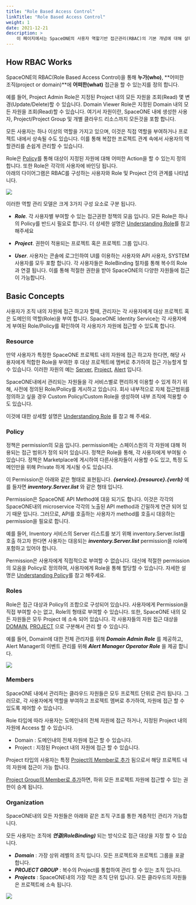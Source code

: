 ```yaml
---
title: "Role Based Access Control"
linkTitle: "Role Based Access Control"
weight: 1
date: 2021-12-21
description: >
    이 페이지에서는 SpaceONE의 사용자 역할기반 접근관리(RBAC)의 기본 개념에 대해 살펴봅니다.
---
```


## How RBAC Works

SpaceONE의 RBAC(Role Based Access Control)을 통해 **누가(who)**, **어떠한 조직(project or domain)**에 **어떠한(what)** 접근을 할 수 있는지를 정의 합니다.

예를 들어, Project Admin Role은 지정된 Project 내의 모든 자원을 조회(Read) 몇 변경(Update/Delete)할 수 있습니다. Domain Viewer Role은 지정된 Domain 내의 모든 자원을 조회(Read)할 수 있습니다.
여기서 자원이란, SpaceONE 내에 생성한 사용자, Project/Project Group 및 개별 클라우드 리소스까지 모든것을 포함 합니다.

모든 사용자는 하나 이상의 역할을 가지고 있으며, 이것은 직접 역할을 부여하거나 프로젝트 내에서 상속될 수도 있습니다.
이를 통해 복잡한 프로젝트 관계 속에서 사용자의 역할관리를 손쉽게 관리할 수 있습니다.

Role은 [Policy](/ko/docs/concepts/identity/rbac/#policy)를 통해 대상이 지정된 자원에 대해 어떠한 Action을 할 수 있는지 정의 합니다.
또한 Role은 각각의 사용자에 바인딩 됩니다.  
아래의 다이어그램은 RBAC를 구성하는 사용자와 Role 및 Project 간의 관계를 나타냅니다.

![](/ko/docs/concepts/identity/rbac/rbac_img/rbac_concept_img01.png)

이러한 역할 관리 모델은 크게 3가지 구성 요소로 구분 됩니다.

- _**Role**_. 각 사용자별 부여할 수 있는 접근권한 정책의 모음 입니다. 모든 Role은 하나의 Policy를 반드시 필요로 합니다.
  더 상세한 설명은 [Understanding Role](/ko/docs/concepts/identity/rbac/understanding-role/)를 참고해주세요

- _**Project**_. 권한이 적용되는 프로젝트 혹은 프로젝트 그룹 입니다.  

- _**User**_. 사용자는 콘솔에 로그인하여 UI를 이용하는 사용자와 API 사용자, SYSTEM 사용자를 모두 포함 합니다.
  각 사용자들은 RoleBinding 절차를 통해 복수의 Role과 연결 됩니다. 이를 통해 적절한 권한을 받아 SpaceONE의 다양한 자원들에 접근이 가능합니다.



## Basic Concepts

사용자가 조직 내의 자원에 접근 하고자 할때, 관리자는 각 사용자에게 대상 프로젝트 혹은 도메인의 역할(Role)을 부여 합니다.
SpaceONE Identity Service는 각 사용자에게 부여된 Role/Policy를 확인하여 각 사용자가 자원에 접근할 수 있도록 합니다.

### Resource

만약 사용자가 특정한 SpaceONE 프로젝트 내의 자원에 접근 하고자 한다면, 해당 사용자에게 적합한 Role을 부여한 후 대상 프로젝트에 멤버로 추가하여 접근 가능할게 할 수 있습니다.
이러한 자원의 예는 [Server](/ko/docs/guides/inventory/server/), [Project](/ko/docs/guides/project/project_management.md), [Alert](/docs/guides/alert_manager/alert/) 입니다.

SpaceONE내에서 관리되는 자원들을 각 서비스별로 편리하게 이용할 수 있게 하기 위해, 사전에 정의된 Role/Policy를 게시하고 있습니다.
회사 내부적으로 자체 접근범위를 정의하고 싶을 경우 Custom Policy/Custom Role을 생성하여 내부 조직에 적용할 수도 있습니다.

이것에 대한 상세할 설명은 [Understanding Role](/ko/docs/concepts/identity/rbac/understanding-role/) 를 참고 해 주세요.


### Policy

정책은 permission의 모음 입니다. permission에는 스페이스원의 각 자원에 대해 허용되는 접근 범위가 정의 되어 있습니다.
정책은 Role을 통해, 각 사용자에게 부여될 수 있습니다. 정책은 Marketplace에 게시하여 다른사용자들이 사용할 수도 있고, 특정 도메인만을 위해 Private 하게 게시될 수도 있습니다.

이 Permission은 아래와 같은 형태로 표현됩니다. _**{service}.{resource}.{verb}**_ 
예를 들자면 _**inventory.Server.list**_ 와 같은 형태 입니다.

Permission은 SpaceONE API Method에 대응 되기도 합니다. 이것은 각각의 SpaceONE내의 microservice 각각의 노출된 API method과 긴밀하게 연관 되어 있기 때문 입니다.
그러므로, API를 호출하는 사용자가 method를 호출시 대응하는 permission을 필요로 합니다. 

예를 들어, Inventory 서비스의 Server 리스트를 보기 위해 inventory.Server.list를 호출 하고자 한다면
사용자는 대응되는 _**inventory.Server.list**_ permission을 role에 포함하고 있어야 합니다.

Permission은 사용자에게 직접적으로 부여할 수 없습니다. 대신에 적절한 permission의 모음을 Policy로 정의하여, 사용자에게 Role을 통해 할당할 수 있습니다.
자세한 설명은 [Understanding Policy](/ko/docs/concepts/identity/rbac/understanding-policy/)를 참고 해주세요. 

### Roles

Role은 접근 대상과 Policy의 조합으로 구성되어 있습니다. 사용자에게 Permission을 직접 부여할 수는 없고, Role의 형태로 부여할 수 있습니다.
또한, SpaceONE 내의 모든 자원들은 모두 Project 에 소속 되어 있습니다. 각 사용자들의 자원 접근 대상을 [DOMAIN](/ko/docs/concepts/identity/rbac/understanding-role/#role-type), [PROJECT](/ko/docs/concepts/identity/rbac/understanding-role/#role-type) 으로 구분해서 관리 할 수 있습니다.

예를 들어, Domain에 대한 전체 관리자를 위해 _**Domain Admin Role**_ 를 제공하고, Alert Manager의 이벤트 관리를 위해 _**Alert Manager Operator Role**_ 을 제공 합니다.

![](/ko/docs/concepts/identity/rbac/rbac_img/rbac_concept_img02.png)


### Members

SpaceONE 내에서 관리하는 클라우드 자원들은 모두 프로젝트 단위로 관리 됩니다. 
그러므로, 각 사용자에게 역할을 부여하고 프로젝트 멤버로 추가하여, 자원에 접근 할 수 있도록 제어할 수 있습니다.

Role 타입에 따라 사용자는 도메인내의 전체 자원에 접근 하거나, 지정된 Project 내의 자원에 Access 할 수 있습니다.

- Domain : 도메인내의 전체 자원에 접근 할 수 있습니다.
- Project : 지정된 Project 내의 자원에 접근 할 수 있습니다.

Project 타입의 사용자는 특정 [Project의 Member로 추가](/ko/docs/guides/project/project_management/) 됨으로서 해당 프로젝트 내의 자원에 접근이 가능 합니다.

[Project Group의 Member로 추가](/ko/docs/guides/project/project_group_management/)하면, 하위 모든 프로젝트 자원에 접근할 수 있는 권한이 승계 됩니다.

### Organization

SpaceONE내의 모든 자원들은 아래와 같은 조직 구조를 통한 계층적인 관리가 가능합니다. 

모든 사용자는 조직에 _**연결(RoleBinding)**_ 되는 방식으로 접근 대상을 지정 할 수 있습니다. 
- _**Domain**_ : 가장 상위 레벨의 조직 입니다. 모든 프로젝트와 프로젝트 그룹을 포괄 합니다. 
- _**PROJECT GROUP**_ : 복수의 Project를 통합하여 관리 할 수 있는 조직 입니다. 
- _**Projects**_ : SpaceONE내의 가장 작은 조직 단위 입니다. 모든 클라우드의 자원들은 프로젝트에 소속 됩니다.  

![](/ko/docs/concepts/identity/rbac/rbac_img/rbac_concept_img03.png)



